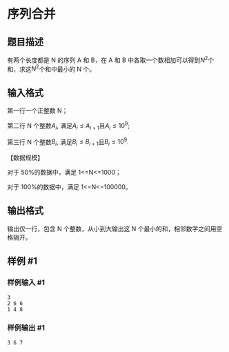 # 序列合并

## 题目描述

有两个长度都是 N 的序列 A 和 B，在 A 和 B 中各取一个数相加可以得到$N^2$个和，求这$N^2$个和中最小的 N 个。

## 输入格式

第一行一个正整数 N；

第二行 N 个整数$A_i$, 满足$A_i\le A_{i+1}$且$A_i\le 10^9$;

第三行 N 个整数$B_i$, 满足$B_i\le B_{i+1}$且$B_i\le 10^9$.

【数据规模】

对于 50%的数据中，满足 1<=N<=1000；

对于 100%的数据中，满足 1<=N<=100000。

## 输出格式

输出仅一行，包含 N 个整数，从小到大输出这 N 个最小的和，相邻数字之间用空格隔开。

## 样例 #1

### 样例输入 #1

```
3
2 6 6
1 4 8
```

### 样例输出 #1

```
3 6 7
```
